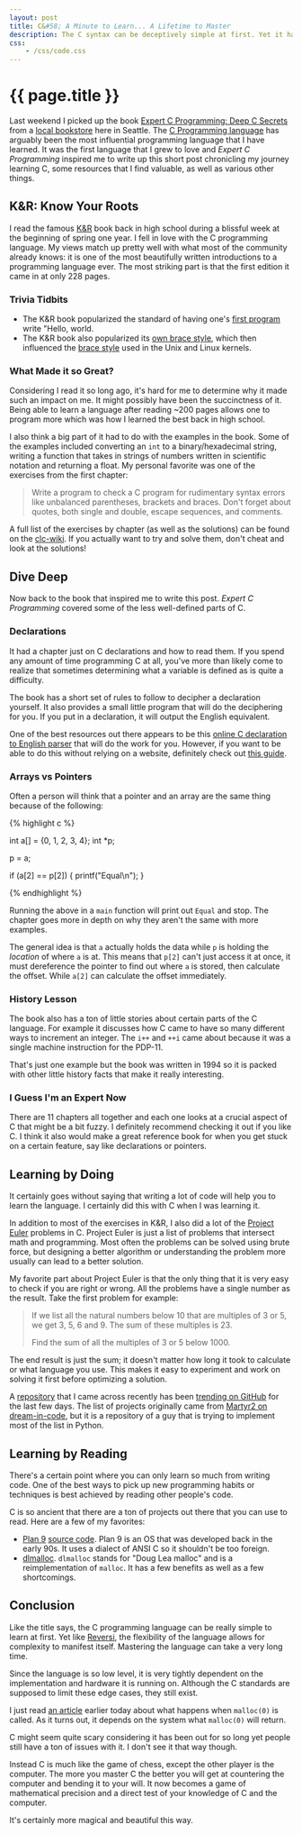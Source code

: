 ```yaml
---
layout: post
title: C&#58; A Minute to Learn... A Lifetime to Master
description: The C syntax can be deceptively simple at first. Yet it has features (such as pointers) that create complexity. We explore that a bit and uncover some resources that help "master" C.
css:
    - /css/code.css
---
```


{{ page.title }}
================

Last weekend I picked up the book [Expert C Programming: Deep C Secrets][deepc]
from a [local bookstore][adas] here in Seattle. The [C Programming language][c]
has arguably been the most influential programming language that I have learned.
It was the first language that I grew to love and *Expert C Programming*
inspired me to write up this short post chronicling my journey learning C, some
resources that I find valuable, as well as various other things.

## K&R: Know Your Roots

I read the famous [K&R][k&r] book back in high school during a blissful week at
the beginning of spring one year. I fell in love with the C programming
language. My views match up pretty well with what most of the community
already knows: it is one of the most beautifully written introductions to a
programming language ever. The most striking part is that the first edition it
came in at only 228 pages.

### Trivia Tidbits

- The K&R book popularized the standard of having one's [first program][first]
  write "Hello, world.
- The K&R book also popularized its [own brace style][k&rstyle], which then influenced the
  [brace style][1tbs] used in the Unix and Linux kernels.

### What Made it so Great?

Considering I read it so long ago, it's hard for me to determine why it made
such an impact on me. It might possibly have been the succinctness of it. Being
able to learn a language after reading ~200 pages allows one to program more
which was how I learned the best back in high school.

I also think a big part of it had to do with the examples in the book. Some of
the examples included converting an `int` to a binary/hexadecimal string,
writing a function that takes in strings of numbers written in scientific
notation and returning a float. My personal favorite was one of the exercises
from the first chapter:

> Write a program to check a C program for rudimentary syntax errors like
> unbalanced parentheses, brackets and braces. Don't forget about quotes, both
> single and double, escape sequences, and comments.

A full list of the exercises by chapter (as well as the solutions) can be found
on the [clc-wiki][clc]. If you actually want to try and solve them, don't cheat
and look at the solutions!

## Dive Deep

Now back to the book that inspired me to write this post. *Expert C Programming*
covered some of the less well-defined parts of C.

### Declarations

It had a chapter just on C declarations and how to read them. If you spend any
amount of time programming C at all, you've more than likely come to realize
that sometimes determining what a variable is defined as is quite a difficulty.

The book has a short set of rules to follow to decipher a declaration yourself.
It also provides a small little program that will do the deciphering for you. If
you put in a declaration, it will output the English equivalent.

One of the best resources out there appears to be this [online C declaration to
English parser][cdecl] that will do the work for you. However, if you want to be
able to do this without relying on a website, definitely check out [this
guide][cdecl2].

### Arrays vs Pointers

Often a person will think that a pointer and an array are the same thing because
of the following:

{% highlight c %}

int a[] = {0, 1, 2, 3, 4};
int *p;

p = a;

if (a[2] == p[2]) {
    printf("Equal\n");
}

{% endhighlight %}

Running the above in a `main` function will print out `Equal` and stop. The
chapter goes more in depth on why they aren't the same with more examples.

The general idea is that `a` actually holds the data while `p` is holding the
*location* of where `a` is at. This means that `p[2]` can't just access it at
once, it must dereference the pointer to find out where `a` is stored, then
calculate the offset. While `a[2]` can calculate the offset immediately.

### History Lesson

The book also has a ton of little stories about certain parts of the C language.
For example it discusses how C came to have so many different ways to increment
an integer. The `i++` and `++i` came about because it was a single machine
instruction for the PDP-11.

That's just one example but the book was written in 1994 so it is packed with
other little history facts that make it really interesting.

### I Guess I'm an Expert Now

There are 11 chapters all together and each one looks at a crucial aspect of C
that might be a bit fuzzy. I definitely recommend checking it out if you like C.
I think it also would make a great reference book for when you get stuck on a
certain feature, say like declarations or pointers.

## Learning by Doing

It certainly goes without saying that writing a lot of code will help you to
learn the language. I certainly did this with C when I was learning it.

In addition to most of the exercises in K&R, I also did a lot of the [Project
Euler][euler] problems in C. Project Euler is just a list of problems that
intersect math and programming. Most often the problems can be solved using
brute force, but designing a better algorithm or understanding the problem more
usually can lead to a better solution.

My favorite part about Project Euler is that the only thing that it is very easy
to check if you are right or wrong. All the problems have a single number as the
result. Take the first problem for example:

> If we list all the natural numbers below 10 that are multiples of 3 or 5, we
> get 3, 5, 6 and 9. The sum of these multiples is 23.
>
> Find the sum of all the multiples of 3 or 5 below 1000.

The end result is just the sum; it doesn't matter how long it took to calculate
or what language you use. This makes it easy to experiment and work on solving
it first before optimizing a solution.

A [repository][projects] that I came across recently has been [trending on
GitHub][trending] for the last few days. The list of projects originally came
from [Martyr2 on dream-in-code][dream], but it is a repository of a guy that is
trying to implement most of the list in Python.

## Learning by Reading

There's a certain point where you can only learn so much from writing code. One
of the best ways to pick up new programming habits or techniques is best
achieved by reading other people's code.

C is so ancient that there are a ton of projects out there that you can use to
read. Here are a few of my favorites:

- [Plan 9][plan9] [source code][plan9src]. Plan 9 is an OS that was developed
  back in the early 90s. It uses a dialect of ANSI C so it shouldn't be too
  foreign.
- [dlmalloc][dlmalloc]. `dlmalloc` stands for "Doug Lea malloc" and is a
  reimplementation of `malloc`. It has a few benefits as well as a few
  shortcomings.

## Conclusion

Like the title says, the C programming language can be really simple to learn at
first. Yet like [Reversi][reversi], the flexibility of the language allows for
complexity to manifest itself. Mastering the language can take a very long time.

Since the language is so low level, it is very tightly dependent on the
implementation and hardware it is running on. Although the C standards are
supposed to limit these edge cases, they still exist.

I just read [an article][malloc] earlier today about what happens when
`malloc(0)` is called. As it turns out, it depends on the system what
`malloc(0)` will return.

C might seem quite scary considering it has been out for so long yet people
still have a ton of issues with it. I don't see it that way though.

Instead C is much like the game of chess, except the other player is the
computer. The more you master C the better you will get at countering the
computer and bending it to your will. It now becomes a game of mathematical
precision and a direct test of your knowledge of C and the computer.

It's certainly more magical and beautiful this way.


[deepc]: http://amzn.com/0131774298
[adas]: http://seattletechnicalbooks.com/
[k&r]: http://en.wikipedia.org/wiki/The_C_Programming_Language
[c]: http://en.wikipedia.org/wiki/C_(programming_language)
[first]: http://en.wikipedia.org/wiki/Hello_world
[k&rstyle]: http://en.wikipedia.org/wiki/Indent_style#K.26R_style
[1tbs]: http://en.wikipedia.org/wiki/Indent_style#Variant:_1TBS
[clc]: http://clc-wiki.net/wiki/K%26R2_solutions
[cdecl]: http://cdecl.org/
[cdecl2]: http://unixwiz.net/techtips/reading-cdecl.html
[euler]: http://projecteuler.net/
[plan9]: http://en.wikipedia.org/wiki/Plan_9_from_Bell_Labs
[plan9src]: http://plan9.bell-labs.com/sources/plan9/sys/src/
[dlmalloc]: http://g.oswego.edu/dl/html/malloc.html
[trending]: https://github.com/explore
[projects]: https://github.com/thekarangoel/Projects
[dream]: http://www.dreamincode.net/forums/topic/78802-martyr2s-mega-project-ideas-list/
[reversi]: https://en.wikipedia.org/wiki/Reversi
[malloc]: http://prog21.dadgum.com/179.html
